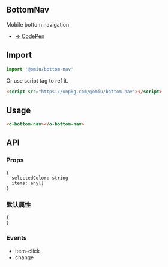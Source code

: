 ## BottomNav

Mobile bottom navigation

* [→ CodePen](https://codepen.io/omijs/pen/zYvdjEY)

## Import

```js
import '@omiu/bottom-nav'
```

Or use script tag to ref it.


```html
<script src="https://unpkg.com/@omiu/bottom-nav"></script>
```

## Usage

```html
<o-bottom-nav></o-bottom-nav>
```

## API

### Props

```tsx
{
  selectedColor: string
  items: any[]
}
```

### 默认属性

```tsx
{
}
```
### Events

* item-click
* change
